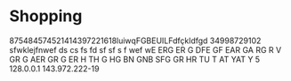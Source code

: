 # Shopping
875484574521414397221618luiwqFGBEUILFdfçkldfgd
34998729102
sfwklejfnwef
ds
cs
fs
fd
sf
sf
s
f
wef
wE
ERG
ER
G
DFE
GF
EAR
GA
RG
R
V
GR
G
AER
GR
G
ER
H
TH
G
HG
BN
GNB
SFG
GR
HR
TU
T
AT
YAT
Y
5
128.0.0.1
143.972.222-19
